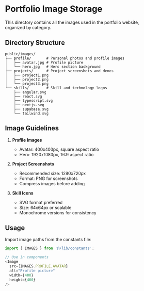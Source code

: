 # Portfolio Image Storage

This directory contains all the images used in the portfolio website, organized by category.

## Directory Structure

```
public/images/
├── profile/       # Personal photos and profile images
│   ├── avatar.jpg # Profile picture
│   └── hero.jpg   # Hero section background
├── projects/      # Project screenshots and demos
│   ├── project1.png
│   ├── project2.png
│   └── project3.png
└── skills/        # Skill and technology logos
    ├── angular.svg
    ├── react.svg
    ├── typescript.svg
    ├── nextjs.svg
    ├── supabase.svg
    └── tailwind.svg
```

## Image Guidelines

1. **Profile Images**
   - Avatar: 400x400px, square aspect ratio
   - Hero: 1920x1080px, 16:9 aspect ratio

2. **Project Screenshots**
   - Recommended size: 1280x720px
   - Format: PNG for screenshots
   - Compress images before adding

3. **Skill Icons**
   - SVG format preferred
   - Size: 64x64px or scalable
   - Monochrome versions for consistency

## Usage

Import image paths from the constants file:
```typescript
import { IMAGES } from '@/lib/constants';

// Use in components
<Image 
  src={IMAGES.PROFILE.AVATAR}
  alt="Profile picture"
  width={400}
  height={400}
/>
``` 